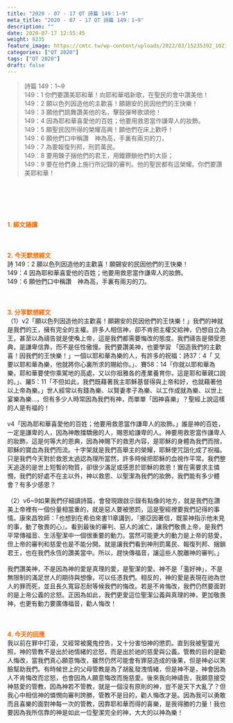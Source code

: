 ```yaml
---
title: "2020 - 07 - 17 QT 詩篇 149：1~9"
meta_title: "2020 - 07 - 17 QT 詩篇 149：1~9"
description: ""
date: 2020-07-17 12:55:45
weight: 8235
feature_image: https://cmtc.tw/wp-content/uploads/2022/03/15235392_10211799862337740_180693556567566654_o-1.webp
categories: ["QT 2020"]
tags: ["QT 2020"]
draft: false
---
```


<blockquote>詩篇 149：1~9<br />
149：1 你們要讚美耶和華！向耶和華唱新歌，在聖民的會中讚美他！<br />
149：2 願以色列因造他的主歡喜！願錫安的民因他們的王快樂！<br />
149：3 願他們跳舞讚美他的名，擊鼓彈琴歌頌他！<br />
149：4 因為耶和華喜愛他的百姓；他要用救恩當作謙卑人的妝飾。<br />
149：5 願聖民因所得的榮耀高興！願他們在床上歡呼！<br />
149：6 願他們口中稱讚　神為高，手裏有兩刃的刀，<br />
149：7 為要報復列邦，刑罰萬民。<br />
149：8 要用鍊子捆他們的君王，用鐵鐐鎖他們的大臣；<br />
149：9 要在他們身上施行所記錄的審判。他的聖民都有這榮耀。你們要讚美耶和華！</blockquote><br />
&nbsp;<br />
<br />
&nbsp;<br />
<br />
<span style="color: #ff6600;"><strong>1. </strong><strong>經文誦讀</strong></span><br />
<br />
<span style="color: #ff6600;"><strong> </strong></span><br />
<br />
<span style="color: #ff6600;"><strong>2. 今天默想</strong><strong>經文<br />
</strong></span>詩 149：2 願以色列因造他的主歡喜！願錫安的民因他們的王快樂！<br />
149：4 因為耶和華喜愛他的百姓；他要用救恩當作謙卑人的妝飾。<br />
149：6 願他們口中稱讚　神為高，手裏有兩刃的刀。<br />
<br />
&nbsp;<br />
<br />
<span style="color: #ff6600;"><strong>3. 分享默想經文<br />
</strong></span>（1）v2「願以色列因造他的主歡喜！願錫安的民因他們的王快樂！」我們的神就是我們的王，擁有完全的主權。許多人相信神，卻不肯把主權交給神，仍想自立為王，甚至以為禱告就是使喚上帝，這是我們都需要悔改的態度。我們禱告是領受恩典，是謙卑信靠，而不是任性傲慢。我們要讚美神，也要學習 「因造我們的主歡喜！因我們的王快樂！」一個以耶和華為樂的人，有許多的祝福：詩37：4「 又要以耶和華為樂，他就將你心裏所求的賜給你。」、賽58：14「你就以耶和華為樂，耶和華要使你乘駕地的高處，又以你祖雅各的產業養育你，這是耶和華親口說的。」、羅5：11「不但如此，我們既藉著我主耶穌基督得與上帝和好，也就藉著他以上帝為樂。」世人經常以有錢為樂、以賢妻孝子為樂、以工作成就為樂、以世上宴樂為樂…，但有多少人時常因為我們有神，而單單「因神喜樂」？聖經上說這樣的人是有福的！<br />
<br />
v4「因為耶和華喜愛他的百姓；他要用救恩當作謙卑人的妝飾。」誰是神的百姓，一定是謙卑的人，因為神敵擋驕傲的人，賜恩給謙卑的人。神要用救恩當作謙卑人的妝飾，這是何等大的恩典，因為神賜下的救恩內容，是耶穌的身體為我們而捨，耶穌的寶血為我們而流。十字架就是我們高舉主的榮耀，耶穌使咒詛化成了祝福。只是我們今天對於救恩太過認為理所當然，許多時候把耶穌的血視作平常。我們整天追逐的是世上短暫的物質，卻很少滿足或感恩於耶穌的救恩！實在需要求主憐憫，我們的好處不在主以外，神以救恩、以聖潔為我們的妝飾，我們能有多少體會？有多少感恩？<br />
<br />
（2）v6~9如果我們仔細讀詩篇，會發現跟啟示錄有點像的地方，就是我們在讚美上帝裡有一個份量相當重的，就是惡人要被懲罰，這是聖經裡要我們記得的事情。康來昌牧師：「也想到在希伯來書11章講到，『挪亞因著信，既蒙神指示他未見的事，動了敬畏的心』。看到最後的審判、惡人的滅亡，讓我們敬畏上帝，是我們平常傳福音、生活聖潔中一個很重要的動力。當然可能更大的動力是上帝的慈愛，但上帝的審判和慈愛也是不能分開。就是讓我們看到神刑罰萬民、報復列邦、捆鎖君王，也在我們永恆的讚美當中。所以，趕快傳福音，讓這些人脫離神的審判。」<br />
<br />
我們讚美神，不是因為神的愛是真理的愛，是聖潔的愛。神不是「濫好神」，不是無限制的滿足世人的期待與想像，可以任憑我們。相反的，神的愛是表現在祂為世人的罪而死，並且長久寬容忍耐等候我們的悔改。若是不肯悔改，我們仍然要面對的是上帝公義的忿怒。正因為如此，我們更愛這位聖潔公義與真理的神，更加敬畏神，也更有動力要廣傳福音，勸人悔改！<br />
<br />
<span style="color: #ff6600;"><strong> </strong></span><br />
<br />
<span style="color: #ff6600;"><strong>4. 今天的回應<br />
</strong></span>我以前在罪中打滾，又經常被魔鬼控告，又十分害怕神的懲罰。直到我被聖靈光照，神的管教不是出於祂情緒的忿怒，而是出於祂的慈愛與公義。管教的目的是勸人悔改，當我們真心願意悔改，雖然仍然可能會有罪惡造成的後果，但是神必以笑臉幫助我們。有時候世上的父母管教是為了胡亂發洩情緒，但是神不是，神會因為人不肯悔改而忿怒，也會因為人願意悔改而施慈愛。後來我向神禱告，我願意接受神慈愛的管教，因為神若不管教，就是一個沒有原則的神，豈不是天下大亂了？但我心中相信神的憐憫向審判誇勝，管教不是目的，勸人悔改才是。因為我可以勇敢而且喜樂的面對神每一次的管教，因靠耶和華而得的喜樂，是我得勝的力量！我也要因為我所信靠的神是如此一位聖潔完全的神，大大的以神為樂！<br />
<br />
&nbsp;
        